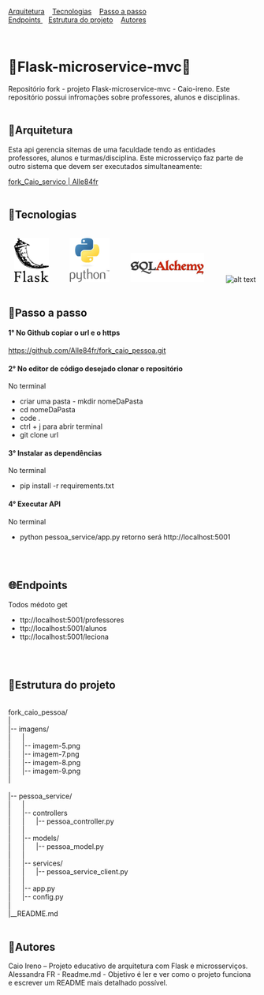 [Arquitetura](#arquitetura)
&nbsp;&nbsp;
[Tecnologias](#tecnologias)
&nbsp;&nbsp;
[Passo a passo](#passo-a-passo)
<br>
[Endpoints ](#endpoints)
&nbsp;&nbsp;
[Estrutura do projeto](#estrutura-do-projeto)
&nbsp;&nbsp;
[Autores](#autores)

&nbsp;
&nbsp;

# 🛫Flask-microservice-mvc🛬

Repositório fork - projeto Flask-microservice-mvc - Caio-ireno.
Este repositório possui infromações sobre professores, alunos e disciplinas.
<br>
<br>
## 🧰Arquitetura

Esta api gerencia sitemas de uma faculdade tendo as entidades professores, alunos e turmas/disciplina.
Este microsserviço faz parte de outro sistema que devem ser executados simultaneamente:

[fork_Caio_servico | Alle84fr](https://github.com/Alle84fr/fork_Caio_servico.git)
<br>
<br>

## 🔌Tecnologias
<br>
&nbsp;&nbsp;&nbsp;<img src="imagens\image-5.png" alt="alt text" width="70"/>&nbsp;&nbsp;&nbsp;&nbsp;&nbsp;&nbsp;&nbsp;&nbsp;&nbsp;&nbsp;&nbsp;<img src="imagens\image-9.png" alt="alt text" width="80" />&nbsp;&nbsp;&nbsp;&nbsp;&nbsp;&nbsp;&nbsp;&nbsp;&nbsp;&nbsp;&nbsp;<img src="imagens\image-7.png" alt="alt text" width="150" />&nbsp;&nbsp;&nbsp;&nbsp;&nbsp;&nbsp;&nbsp;&nbsp;&nbsp;&nbsp;&nbsp;<img src="C:\Users\arfur\fork_caio_pessoa\imagens\image-8.png" alt="alt text" width="150"/>
<br>
<br>

## 🥾Passo a passo

#### 1° No Github copiar o url e o https 

https://github.com/Alle84fr/fork_caio_pessoa.git
<br>
#### 2° No editor de código desejado clonar o repositório

No terminal 
- criar uma pasta - mkdir nomeDaPasta
- cd nomeDaPasta
- code .
- ctrl + j para abrir terminal
- git clone url
&nbsp;
#### 3° Instalar as dependências

No terminal
- pip install -r requirements.txt
&nbsp;
#### 4° Executar API

No terminal
- python pessoa_service/app.py
    retorno será http://localhost:5001
<br>
<br>

## 🌐Endpoints 

Todos médoto get

- ttp://localhost:5001/professores
- ttp://localhost:5001/alunos
- ttp://localhost:5001/leciona
<br>
<br>

## 🧱Estrutura do projeto

<br>fork_caio_pessoa/
<br>|
<br>|-- imagens/
<br>|&nbsp;&nbsp;&nbsp;&nbsp;&nbsp;&nbsp;|
<br>|&nbsp;&nbsp;&nbsp;&nbsp;&nbsp;&nbsp;|-- imagem-5.png
<br>|&nbsp;&nbsp;&nbsp;&nbsp;&nbsp;&nbsp;|-- imagem-7.png
<br>|&nbsp;&nbsp;&nbsp;&nbsp;&nbsp;&nbsp;|-- imagem-8.png
<br>|&nbsp;&nbsp;&nbsp;&nbsp;&nbsp;&nbsp;|-- imagem-9.png
<br>|     
<br>|-- pessoa_service/
<br>|&nbsp;&nbsp;&nbsp;&nbsp;&nbsp;&nbsp;|
<br>|&nbsp;&nbsp;&nbsp;&nbsp;&nbsp;&nbsp;|-- controllers
<br>|&nbsp;&nbsp;&nbsp;&nbsp;&nbsp;&nbsp;|&nbsp;&nbsp;&nbsp;&nbsp;&nbsp;&nbsp;|-- pessoa_controller.py
<br>|&nbsp;&nbsp;&nbsp;&nbsp;&nbsp;&nbsp;|
<br>|&nbsp;&nbsp;&nbsp;&nbsp;&nbsp;&nbsp;|-- models/
<br>|&nbsp;&nbsp;&nbsp;&nbsp;&nbsp;&nbsp;|&nbsp;&nbsp;&nbsp;&nbsp;&nbsp;&nbsp;|-- pessoa_model.py
<br>|&nbsp;&nbsp;&nbsp;&nbsp;&nbsp;&nbsp;|
<br>|&nbsp;&nbsp;&nbsp;&nbsp;&nbsp;&nbsp;|-- services/
<br>|&nbsp;&nbsp;&nbsp;&nbsp;&nbsp;&nbsp;|&nbsp;&nbsp;&nbsp;&nbsp;&nbsp;&nbsp;|-- pessoa_service_client.py
<br>|&nbsp;&nbsp;&nbsp;&nbsp;&nbsp;&nbsp;|
<br>|&nbsp;&nbsp;&nbsp;&nbsp;&nbsp;&nbsp;|-- app.py
<br>|&nbsp;&nbsp;&nbsp;&nbsp;&nbsp;&nbsp;|-- config.py
<br>|
<br>|__README.md
<br>
<br>

## 📝Autores

Caio Ireno – Projeto educativo de arquitetura com Flask e microsserviços.
Alessandra FR - Readme.md - Objetivo é ler e ver como o projeto funciona e escrever um README  mais detalhado possível.
